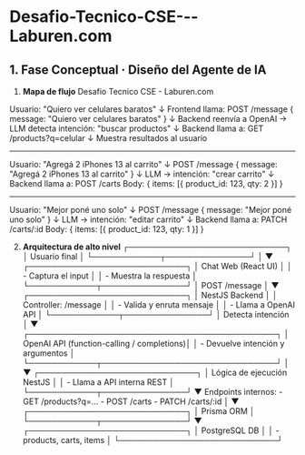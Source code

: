 # Desafio-Tecnico-CSE---Laburen.com

## 1. Fase Conceptual · Diseño del Agente de IA

1. **Mapa de flujo**
   Desafio Tecnico CSE - Laburen.com

Usuario: "Quiero ver celulares baratos"
↓
Frontend llama: POST /message { message: "Quiero ver celulares baratos" }
↓
Backend reenvía a OpenAI → LLM detecta intención: "buscar productos"
↓
Backend llama a: GET /products?q=celular
↓
Muestra resultados al usuario

---

Usuario: "Agregá 2 iPhones 13 al carrito"
↓
POST /message { message: "Agregá 2 iPhones 13 al carrito" }
↓
LLM → intención: "crear carrito"
↓
Backend llama a: POST /carts
Body: { items: [{ product_id: 123, qty: 2 }] }

---

Usuario: "Mejor poné uno solo"
↓
POST /message { message: "Mejor poné uno solo" }
↓
LLM → intención: "editar carrito"
↓
Backend llama a: PATCH /carts/:id
Body: { items: [{ product_id: 123, qty: 1 }] }

2. **Arquitectura de alto nivel**
   ┌────────────────────────────┐
   │ Usuario final │
   └────────────┬───────────────┘
   │
   ▼
   ┌────────────────────────────┐
   │ Chat Web (React UI) │
   │ - Captura el input │
   │ - Muestra la respuesta │
   └────────────┬───────────────┘
   │
   POST /message
   │
   ▼
   ┌────────────────────────────┐
   │ NestJS Backend │
   │ Controller: /message │
   │ - Valida y enruta mensaje │
   │ - Llama a OpenAI API │
   └────────────┬───────────────┘
   │
   Detecta intención
   │
   ▼
   ┌────────────────────────────────────────────┐
   │ OpenAI API (function-calling / completions)│
   │ - Devuelve intención y argumentos │
   └────────────┬───────────────────────────────┘
   │
   ▼
   ┌────────────────────────────┐
   │ Lógica de ejecución NestJS │
   │ - Llama a API interna REST │
   └────────────┬───────────────┘
   ▼
   Endpoints internos: - GET /products?q=... - POST /carts - PATCH /carts/:id
   │
   ▼
   ┌────────────────────────────┐
   │ Prisma ORM │
   └────────────┬───────────────┘
   ▼
   ┌────────────────────────────┐
   │ PostgreSQL DB │
   │ - products, carts, items │
   └────────────────────────────┘
